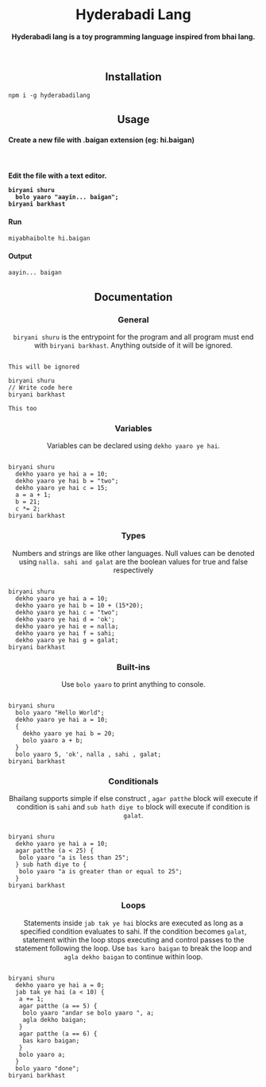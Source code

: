 <h1 align="center">Hyderabadi Lang</h1>

<p align="center">
  <b>Hyderabadi lang is a toy programming language inspired from bhai lang.</b>
</p>
<br>

<h2 align="center">Installation</h2>

```
npm i -g hyderabadilang
```

<h2 align="center">Usage</h2>

<h4 align="left">Create a new file with .baigan extension (eg: hi.baigan)</h4><br/>

<h4 align="left">Edit the file with a text editor.

```
biryani shuru
  bolo yaaro "aayin... baigan";
biryani barkhast

```

<h4 align="left">Run</h4>

```
miyabhaibolte hi.baigan
```

<h4 align="left">Output</h4>

```
aayin... baigan
```

<h2 align="center">Documentation</h2>

<h3 align="center">General</h3>
<p align="center"><code>biryani shuru</code> is the entrypoint for the program and all program must end with <code>biryani barkhast</code>. Anything outside of it will be ignored.</p>

```

This will be ignored

biryani shuru
// Write code here
biryani barkhast

This too
```

<h3 align="center">Variables</h3>
<p align="center">Variables can be declared using <code>dekho yaaro ye hai</code>.</p>

```

biryani shuru
  dekho yaaro ye hai a = 10;
  dekho yaaro ye hai b = "two";
  dekho yaaro ye hai c = 15;
  a = a + 1;
  b = 21;
  c *= 2;
biryani barkhast
```

<h3 align="center">Types</h3>
<p align="center">Numbers and strings are like other languages. Null values can be denoted using <code>nalla. sahi and galat</code> are the boolean values for true and false respectively</p>

```

biryani shuru
  dekho yaaro ye hai a = 10;
  dekho yaaro ye hai b = 10 + (15*20);
  dekho yaaro ye hai c = "two";
  dekho yaaro ye hai d = 'ok';
  dekho yaaro ye hai e = nalla;
  dekho yaaro ye hai f = sahi;
  dekho yaaro ye hai g = galat;
biryani barkhast
```

<h3 align="center">Built-ins</h3>
<p align="center">Use <code>bolo yaaro</code> to print anything to console.</p>

```

biryani shuru
  bolo yaaro "Hello World";
  dekho yaaro ye hai a = 10;
  {
    dekho yaaro ye hai b = 20;
    bolo yaaro a + b;
  }
  bolo yaaro 5, 'ok', nalla , sahi , galat;
biryani barkhast
```

<h3 align="center">Conditionals</h3>
<p align="center">Bhailang supports simple if else construct , <code>agar patthe</code> block will execute if condition is <code>sahi</code> and <code>sub hath diye to</code> block will execute if condition is <code>galat</code>.</p>

```

biryani shuru
  dekho yaaro ye hai a = 10;
  agar patthe (a < 25) {
   bolo yaaro "a is less than 25";
  } sub hath diye to {
   bolo yaaro "a is greater than or equal to 25";
  }
biryani barkhast
```

<h3 align="center">Loops</h3>
<p align="center">Statements inside <code>jab tak ye hai</code> blocks are executed as long as a specified condition evaluates to sahi. If the condition becomes <code>galat</code>, statement within the loop stops executing and control passes to the statement following the loop. Use <code>bas karo baigan</code> to break the loop and <code className="language-cpp">agla dekho baigan</code> to continue within loop.</p>

```

biryani shuru
  dekho yaaro ye hai a = 0;
  jab tak ye hai (a < 10) {
   a += 1;
   agar patthe (a == 5) {
    bolo yaaro "andar se bolo yaaro ", a;
    agla dekho baigan;
   }
   agar patthe (a == 6) {
    bas karo baigan;
   }
   bolo yaaro a;
  }
  bolo yaaro "done";
biryani barkhast
```
